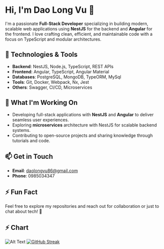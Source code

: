 
# Hi, I'm Dao Long Vu 👋

I'm a passionate **Full-Stack Developer** specializing in building modern, scalable web applications using **NestJS** for the backend and **Angular** for the frontend. I love crafting clean, efficient, and maintainable code with a focus on TypeScript and modular architectures.

## 🔧 Technologies & Tools
- **Backend**: NestJS, Node.js, TypeScript, REST APIs
- **Frontend**: Angular, TypeScript, Angular Material
- **Databases**: PostgreSQL, MongoDB, TypeORM, MySql
- **Tools**: Git, Docker, Webpack, Nx, Jest
- **Others**: Swagger, CI/CD, Microservices

## 🌟 What I'm Working On
- Developing full-stack applications with **NestJS** and **Angular** to deliver seamless user experiences.
- Exploring **microservices** architecture with NestJS for scalable backend systems.
- Contributing to open-source projects and sharing knowledge through tutorials and code.

## 📫 Get in Touch
- **Email**: [daolongvu86@gmail.com](mailto:daolongvu86@gmail.com)
- **Phone**: 0985034347

## ⚡ Fun Fact

Feel free to explore my repositories and reach out for collaboration or just to chat about tech! 🚀

## ⚡ Chart 
![Alt Text](http://github-profile-summary-cards.vercel.app/api/cards/profile-details?username=DaoLongVu2107&theme=gruvbox) [![GitHub Streak](https://streak-stats.demolab.com/?user=DaoLongVu2107&theme=dark)](https://git.io/streak-stats)


